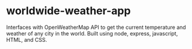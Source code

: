 # worldwide-weather-app
Interfaces with OpenWeatherMap API to get the current temperature and weather of any city in the world. Built using node, express, javascript, HTML, and CSS.
